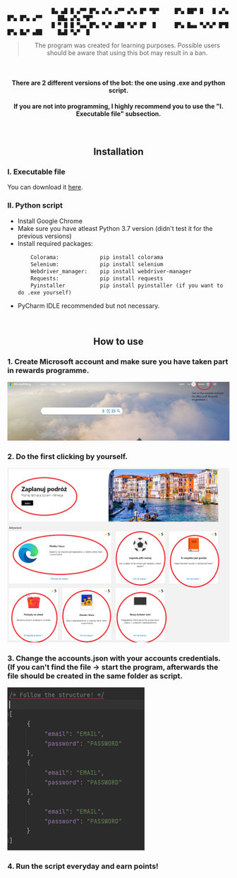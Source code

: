 ```
              █▄ ▄█ █ ▄▀▀ █▀▄ ▄▀▄ ▄▀▀ ▄▀▄ █▀ ▀█▀     █▀▄ ██▀ █   █ ▄▀▄ █▀▄ █▀▄ ▄▀▀     ██▄ ▄▀▄ ▀█▀
              █ ▀ █ █ ▀▄▄ █▀▄ ▀▄▀ ▄██ ▀▄▀ █▀  █      █▀▄ █▄▄ ▀▄▀▄▀ █▀█ █▀▄ █▄▀ ▄██     █▄█ ▀▄▀  █ 
```

> <p align="center"> The program was created for learning purposes. Possible users should be aware that using this bot may result in a ban. </p>

</br>

#### <p align="center"> There are 2 different versions of the bot: the one using .exe and python script. </p>
#### <p align="center"> If you are not into programming, I highly recommend you to use the "I. Executable file" subsection. </p>

</br>

## <p align="center"> Installation </p>

<h3 align="left"> I. Executable file </h3>

You can download it [here](https://mega.nz/file/c7ZxSSAQ#4buxMLQG5ZjWYKJgQ31jckCste9ja9H5mcwGPFulZgo).

<h3 align="left"> II. Python script </h3>
<ul>
  <li> Install Google Chrome </li>
  <li> Make sure you have atleast Python 3.7 version (didn't test it for the previous versions) </li>
  <li> Install required packages: </li>
  
  ```
      Colorama:             pip install colorama
      Selenium:             pip install selenium
      Webdriver_manager:    pip install webdriver-manager
      Requests:             pip install requests     
      Pyinstaller           pip install pyinstaller (if you want to do .exe yourself)
  ``` 
  <li> PyCharm IDLE recommended but not necessary. </li>
  
</ul>

</br>

## <p align="center"> How to use </p>

<h3 align="left"> 1. Create Microsoft account and make sure you have taken part in rewards programme. </h3>

![MRP 1 screen](/scr/scr_1.png?raw=true "SCR_1")


<h3 align="left"> 2. Do the first clicking by yourself. </h3>

![MRP 2 screen](/scr/scr_2.png?raw=true "SCR_2")

<h3 align="left"> 3. Change the accounts.json with your accounts credentials. (If you can't find the file -> start the program, afterwards the file should be created in the same folder as script.</h3>

![MRP 3 screen](/scr/scr_3.png?raw=true "SCR_3")

<h3 align="left"> 4. Run the script everyday and earn points!</h3>

